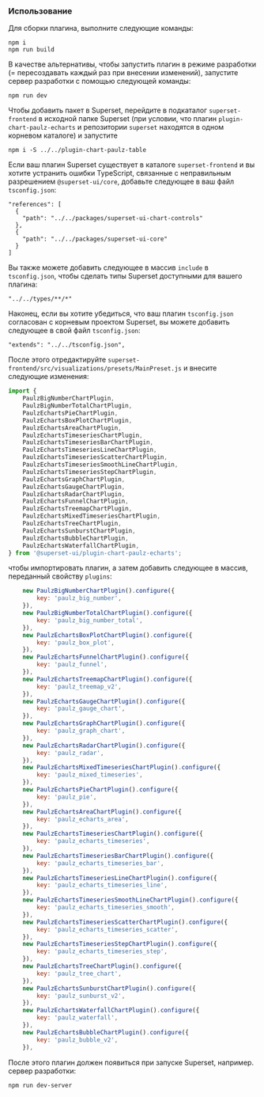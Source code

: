 ### Использование

Для сборки плагина, выполните следующие команды:
```
npm i
npm run build
```

В качестве альтернативы, чтобы запустить плагин в режиме разработки (= пересоздавать каждый раз при внесении изменений), запустите сервер разработки с помощью следующей команды:
```
npm run dev
```

Чтобы добавить пакет в Superset, перейдите в подкаталог `superset-frontend` в исходной папке Superset (при условии, что плагин `plugin-chart-paulz-echarts` и репозитории `superset` находятся в одном корневом каталоге) и запустите
```
npm i -S ../../plugin-chart-paulz-table
```

Если ваш плагин Superset существует в каталоге `superset-frontend` и вы хотите устранить ошибки TypeScript, связанные с неправильным разрешением `@superset-ui/core`, добавьте следующее в ваш файл `tsconfig.json`:
```
"references": [
  {
    "path": "../../packages/superset-ui-chart-controls"
  },
  {
    "path": "../../packages/superset-ui-core"
  }
]
```

Вы также можете добавить следующее в массив `include` в `tsconfig.json`, чтобы сделать типы Superset доступными для вашего плагина:
```
"../../types/**/*"
```

Наконец, если вы хотите убедиться, что ваш плагин `tsconfig.json` согласован с корневым проектом Superset, вы можете добавить следующее в свой файл `tsconfig.json`:
```
"extends": "../../tsconfig.json",
```

После этого отредактируйте `superset-frontend/src/visualizations/presets/MainPreset.js` и внесите следующие изменения:
```js
import {
    PaulzBigNumberChartPlugin,
    PaulzBigNumberTotalChartPlugin,
    PaulzEchartsPieChartPlugin,
    PaulzEchartsBoxPlotChartPlugin,
    PaulzEchartsAreaChartPlugin,
    PaulzEchartsTimeseriesChartPlugin,
    PaulzEchartsTimeseriesBarChartPlugin,
    PaulzEchartsTimeseriesLineChartPlugin,
    PaulzEchartsTimeseriesScatterChartPlugin,
    PaulzEchartsTimeseriesSmoothLineChartPlugin,
    PaulzEchartsTimeseriesStepChartPlugin,
    PaulzEchartsGraphChartPlugin,
    PaulzEchartsGaugeChartPlugin,
    PaulzEchartsRadarChartPlugin,
    PaulzEchartsFunnelChartPlugin,
    PaulzEchartsTreemapChartPlugin,
    PaulzEchartsMixedTimeseriesChartPlugin,
    PaulzEchartsTreeChartPlugin,
    PaulzEchartsSunburstChartPlugin,
    PaulzEchartsBubbleChartPlugin,
    PaulzEchartsWaterfallChartPlugin,
} from '@superset-ui/plugin-chart-paulz-echarts';
```

чтобы импортировать плагин, а затем добавить следующее в массив, переданный свойству `plugins`:
```js
    new PaulzBigNumberChartPlugin().configure({
        key: 'paulz_big_number',
    }),
    new PaulzBigNumberTotalChartPlugin().configure({
        key: 'paulz_big_number_total',
    }),
    new PaulzEchartsBoxPlotChartPlugin().configure({
        key: 'paulz_box_plot',
    }),
    new PaulzEchartsFunnelChartPlugin().configure({
        key: 'paulz_funnel',
    }),
    new PaulzEchartsTreemapChartPlugin().configure({
        key: 'paulz_treemap_v2',
    }),
    new PaulzEchartsGaugeChartPlugin().configure({
        key: 'paulz_gauge_chart',
    }),
    new PaulzEchartsGraphChartPlugin().configure({
        key: 'paulz_graph_chart',
    }),
    new PaulzEchartsRadarChartPlugin().configure({
        key: 'paulz_radar',
    }),
    new PaulzEchartsMixedTimeseriesChartPlugin().configure({
        key: 'paulz_mixed_timeseries',
    }),
    new PaulzEchartsPieChartPlugin().configure({
        key: 'paulz_pie',
    }),
    new PaulzEchartsAreaChartPlugin().configure({
        key: 'paulz_echarts_area',
    }),
    new PaulzEchartsTimeseriesChartPlugin().configure({
        key: 'paulz_echarts_timeseries',
    }),
    new PaulzEchartsTimeseriesBarChartPlugin().configure({
        key: 'paulz_echarts_timeseries_bar',
    }),
    new PaulzEchartsTimeseriesLineChartPlugin().configure({
        key: 'paulz_echarts_timeseries_line',
    }),
    new PaulzEchartsTimeseriesSmoothLineChartPlugin().configure({
        key: 'paulz_echarts_timeseries_smooth',
    }),
    new PaulzEchartsTimeseriesScatterChartPlugin().configure({
        key: 'paulz_echarts_timeseries_scatter',
    }),
    new PaulzEchartsTimeseriesStepChartPlugin().configure({
        key: 'paulz_echarts_timeseries_step',
    }),
    new PaulzEchartsTreeChartPlugin().configure({
        key: 'paulz_tree_chart',
    }),
    new PaulzEchartsSunburstChartPlugin().configure({
        key: 'paulz_sunburst_v2',
    }),
    new PaulzEchartsWaterfallChartPlugin().configure({
        key: 'paulz_waterfall',
    }),
    new PaulzEchartsBubbleChartPlugin().configure({
        key: 'paulz_bubble_v2',
    }),
```

После этого плагин должен появиться при запуске Superset, например. сервер разработки:
```
npm run dev-server
```
